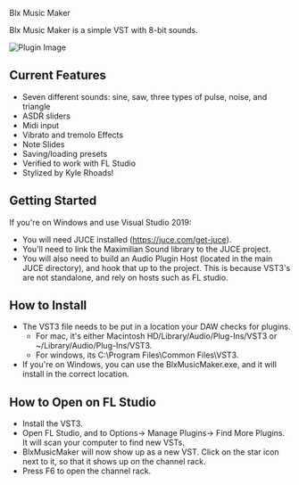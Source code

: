 Blx Music Maker

Blx Music Maker is a simple VST with 8-bit sounds.

![Plugin Image](https://i.imgur.com/RlDp806.png)

## Current Features ##
 - Seven different sounds: sine, saw, three types of pulse, noise, and triangle
 - ASDR sliders
 - Midi input
 - Vibrato and tremolo Effects
 - Note Slides
 - Saving/loading presets
 - Verified to work with FL Studio
 - Stylized by Kyle Rhoads!

## Getting Started ##
If you're on Windows and use Visual Studio 2019:
 - You will need JUCE installed (https://juce.com/get-juce).
 - You'll need to link the Maximilian Sound library to the JUCE project.
 - You will also need to build an Audio Plugin Host (located in the main JUCE directory),
   and hook that up to the project. This is because VST3's are not standalone, and rely
   on hosts such as FL studio.

## How to Install ##
 - The VST3 file needs to be put in a location your DAW checks for plugins.
   - For mac, it's either Macintosh HD/Library/Audio/Plug-Ins/VST3 or ~/Library/Audio/Plug-Ins/VST3.
   - For windows, its C:\Program Files\Common Files\VST3.
 - If you're on Windows, you can use the BlxMusicMaker.exe, and it will install in the correct location.

## How to Open on FL Studio ##
 - Install the VST3.
 - Open FL Studio, and to Options-> Manage Plugins-> Find More Plugins. It will scan your 
   computer to find new VSTs.
 - BlxMusicMaker will now show up as a new VST. Click on the star icon next to it, so that
   it shows up on the channel rack.
 - Press F6 to open the channel rack.
